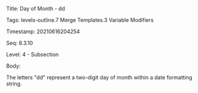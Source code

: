Title:  Day of Month - dd

Tags:   levels-outline.7 Merge Templates.3 Variable Modifiers

Timestamp: 20210616204254

Seq:    8.3.10

Level:  4 - Subsection

Body: 

The letters "dd" represent a two-digit day of month within a date formatting string.

